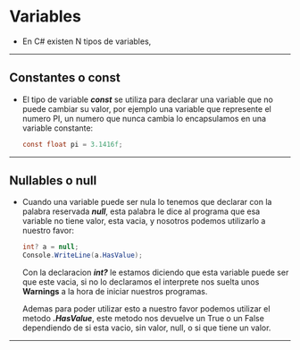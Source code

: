 # Variables

- En C# existen N tipos de variables, 

---

## Constantes o const

- El tipo de variable ***const*** se utiliza para declarar una variable que no puede cambiar su valor, por ejemplo una variable que represente el numero PI, un numero que nunca cambia lo encapsulamos en una variable constante:

    ```c#
    const float pi = 3.1416f;
    ```

---

## Nullables o null

- Cuando una variable puede ser nula lo tenemos que declarar con la palabra reservada ***null***, esta palabra le dice al programa que esa variable no tiene valor, esta vacia, y nosotros podemos utilizarlo a nuestro favor:

    ```c#
    int? a = null;
    Console.WriteLine(a.HasValue);
    ```

    Con la declaracion ***int?*** le estamos diciendo que esta variable puede ser que este vacia, si no lo declaramos el interprete nos suelta unos **Warnings** a la hora de iniciar nuestros programas. 

    Ademas para poder utilizar esto a nuestro favor podemos utilizar el metodo ***.HasValue***, este metodo nos devuelve un True o un False dependiendo de si esta vacio, sin valor, null, o si que tiene un valor.

---